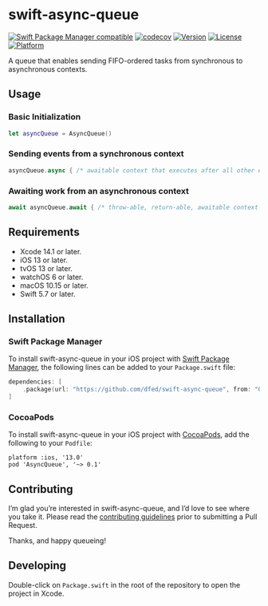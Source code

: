 # swift-async-queue
[![Swift Package Manager compatible](https://img.shields.io/badge/SPM-compatible-4BC51D.svg?style=flat)](https://github.com/apple/swift-package-manager)
[![codecov](https://codecov.io/gh/dfed/swift-async-queue/branch/main/graph/badge.svg?token=nZBHcZZ63F)](https://codecov.io/gh/dfed/swift-async-queue)
[![Version](https://img.shields.io/cocoapods/v/swift-async-queue.svg)](https://cocoapods.org/pods/swift-async-queue)
[![License](https://img.shields.io/cocoapods/l/swift-async-queue.svg)](https://cocoapods.org/pods/swift-async-queue)
[![Platform](https://img.shields.io/cocoapods/p/swift-async-queue.svg)](https://cocoapods.org/pods/swift-async-queue)

A queue that enables sending FIFO-ordered tasks from synchronous to asynchronous contexts.

## Usage

### Basic Initialization

```swift
let asyncQueue = AsyncQueue()
```

### Sending events from a synchronous context

```swift
asyncQueue.async { /* awaitable context that executes after all other enqueued work is completed */ }
```

### Awaiting work from an asynchronous context

```swift
await asyncQueue.await { /* throw-able, return-able, awaitable context that executes after all other enqueued work is completed */ }
```

## Requirements

* Xcode 14.1 or later.
* iOS 13 or later.
* tvOS 13 or later.
* watchOS 6 or later.
* macOS 10.15 or later.
* Swift 5.7 or later.

## Installation

### Swift Package Manager

To install swift-async-queue in your iOS project with [Swift Package Manager](https://github.com/apple/swift-package-manager), the following lines can be added to your `Package.swift` file:

```swift
dependencies: [
    .package(url: "https://github.com/dfed/swift-async-queue", from: "0.0.1"),
]
```

### CocoaPods

To install swift-async-queue in your iOS project with [CocoaPods](http://cocoapods.org), add the following to your `Podfile`:

```
platform :ios, '13.0'
pod 'AsyncQueue', '~> 0.1'
```

## Contributing

I’m glad you’re interested in swift-async-queue, and I’d love to see where you take it. Please read the [contributing guidelines](Contributing.md) prior to submitting a Pull Request.

Thanks, and happy queueing!

## Developing

Double-click on `Package.swift` in the root of the repository to open the project in Xcode.
